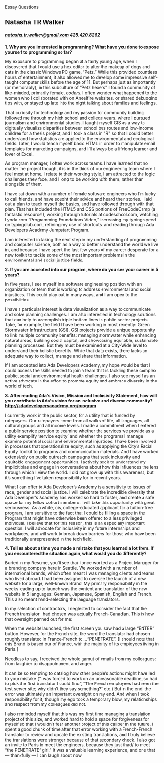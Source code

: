 Essay Questions

## Natasha TR Walker 
##### natasha.tr.walker@gmail.com 425.420.8262


**1. Why are you interested in programming? What have you done to expose yourself to programming so far?**

My exposure to programming began at a fairly young age, when I discovered that I could use a hex editor to alter the makeup of dogs and cats in the classic Windows PC game, “Petz.” While this provided countless hours of entertainment, it also allowed me to develop some impressive self-taught computer skills before the age of 11. But perhaps just as importantly (or memorably), in this subculture of "Petz hexers" I found a community of like-minded, primarily female, _coders._ I often wonder what happened to the women who I collaborated with on Angelfire websites, or shared debugging tips with, or stayed up late into the night talking about families and feelings. 


That curiosity for technology and my passion for community building followed me through my high school and college years, where I pursued journalism and environmental studies. I taught myself GIS as a way to digitually visualize disparities between school bus routes and low-income children for a thesis project, and I took a class in "R" so that I could better understand how statistics are applied to the environmental and ecological fields. Later, I would teach myself basic HTML in order to manipulate email templates for marketing campaigns, and I’ll always be a lifelong learner and lover of Excel.


As program manager, I often work across teams. I have learned that no matter the project though, it is in the thick of our engineering team where I feel most at home. I relate to their working style, I am attracted to the logic challenges they face, and I long to be working _with_ them, rather than alongside of them.


I have sat down with a number of female software engineers who I’m lucky to call friends, and have sought their advice and heard their stories. I laid out a plan to teach myself the basics, and have followed through with that plan. That has included the HTML5 and CSS portions of FreeCodeCamp (a fantastic resource!), working through tutorials at codeschool.com, watching Lynda.com “Programming Foundations Video,” increasing my typing speed on typingclub.com, refining my use of shortcuts, and reading through Ada Developers Academy Jumpstart Program.


I am interested in taking the next step in my understanding of programming and computer science, both as a way to better understand the world we live in, and because I have spent the last few years of my career desperate for a new toolkit to tackle some of the most important problems in the environmental and social justice fields. 

**2. If you are accepted into our program, where do you see your career in 5 years?**

In five years, I see myself in a software engineering position with an organization or team that is working to address environmental and social injustices. This could play out in many ways, and I am open to the possibilities. 


I have a particular interest in data visualization as a way to communicate and solve planning challenges. I am also interested in technology solutions that can help to accomplish triple bottom lines in  public sector projects. Take, for example, the field I have been working in most recently: Green Stormwater Infrastructure (GSI). GSI projects provide a unique opportunity to link multiple community benefits: managing stormwater while enhancing natural areas, building social capital, and showcasing equitable, sustainable planning processes. But they must be examined at a City-Wide level to understand their holistic benefits. While that data exists, there lacks an adequate way to collect, manage and share that information. 


If I am accepted into Ada Developers Academy, my hope would be that I could access the skills needed to join a team that is tackling these complex public, social and environmental health challenges. I also see myself as an active advocate in the effort to promote equity and embrace diversity in the world of tech. 

**3. After reading Ada's Vision, Mission and Inclusivity Statement, how will you contribute to Ada's vision for an inclusive and diverse community? http://adadevelopersacademy.org/program**

I currently work in the public sector, for a utility that is funded by ratepayers. Our ratepayers come from all walks of life, all languages, all cultural groups and all income levels. I made a commitment when I entered a public service position to examine whether the services we provide as a utility exemplify ‘service equity’ and whether the programs I manage examine potential social and environmental injustices. I have been involved in processes that operationalize equity, such as applying the City’s Racial Equity Toolkit to programs and communication materials. And I have worked extensively on public outreach campaigns that seek inclusivity and equitable engagement opportunities. I actively seek to understand my implicit bias and engage in conversations about how this influences the lens through which I view the world. I did not grow up with this awareness, but it’s something I’ve taken responsibility for in recent years. 


What I can offer to Ada Developer’s Academy is a sensitivity to issues of race, gender and social justice. I will celebrate the incredible diversity that Ada Developer’s Academy has worked so hard to foster, and create a safe space for my fellow cohort members. I will take this opportunity with great seriousness. As a white, cis, college-educated applicant for a tuition-free program, I am sensitive to the fact that I could be filling a space in the Program that might have otherwise been offered to a less privileged individual. I believe that for this reason, this is an especially important question. I will advocate for inclusivity in my future internships and workplaces, and will work to break down barriers for those who have been traditionally unrepresented in the tech field. 


**4. Tell us about a time you made a mistake that you learned a lot from. If you encountered the situation again, what would you do differently?**

Buried in my Resume, you’ll see that I once worked as a Project Manager for a branding company here in Seattle. We worked with a number of international brands, which often meant I was managing clients and teams who lived abroad. I had been assigned to oversee the launch of a new website for a large, well-known Brand. My primary responsibility in the weeks leading up to launch was the content and translation of the new website in 5 languages: German, Japanese, Spanish, English and French. This also meant hand-selecting the language translators. 

In my selection of contractors, I neglected to consider the fact that the French translator I had chosen was actually French-Canadian. This is how that oversight panned out for me:

When the website launched, the first screen you saw had a large “ENTER” button. However, for the French site, the word the translator had chosen roughly translated in France-French to …“PENETRATE”. [I should note that this Brand is based out of France, with the majority of its employees living in Paris.]

Needless to say, I received the whole gamut of emails from my colleagues: from laughter to disappointment and anger.

It can be so tempting to catalog how other people’s actions might have led to your mistake (“I was forced to work on an unreasonable deadline, so had to pick the first translator I could find”, “The French employees had seen the test server site; why didn’t they say something?” etc.) But in the end, the error was ultimately an important oversight on my end. And when I took responsibility for it, though my ego took a temporary blow, my relationships and respect from my colleagues did not. 

I also reminded myself that this was my first time managing a translation project of this size, and worked hard to hold a space for forgiveness for myself so that I wouldn’t fear another project of this caliber in the future. I spent a good chunk of time after that error working with a French-French translator to review and update the existing translations, and I truly believe the translations were stronger because of that secondary check. I also got an invite to Paris to meet the engineers, because they just /had/ to meet “the PENETRATE” girl.” It was a valuable learning experience, and one that — thankfully — I can laugh about now. 

